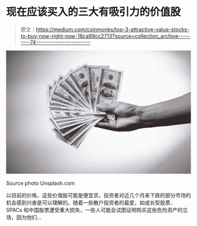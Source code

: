 # 现在应该买入的三大有吸引力的价值股

> 原文：<https://medium.com/coinmonks/top-3-attractive-value-stocks-to-buy-now-right-now-18ca99cc2713?source=collection_archive---------74----------------------->

![](img/bd7cb429e625c9cb558be22af26d2e0b.png)

Source photo Unsplash.com

以目前的价格，这些价值股可能是便宜货，投资者对近几个月来下跌的部分市场的机会感到兴奋是可以理解的。随着一些散户投资者的最爱，如成长型股票、SPACs 和中国股票遭受重大损失，一些人可能会试图证明购买这些危险资产的立场，因为他们…